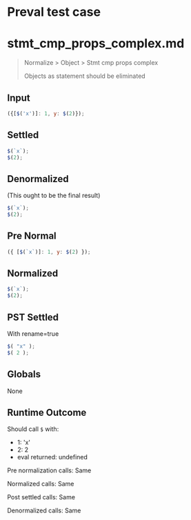 # Preval test case

# stmt_cmp_props_complex.md

> Normalize > Object > Stmt cmp props complex
>
> Objects as statement should be eliminated

## Input

`````js filename=intro
({[$('x')]: 1, y: $(2)});
`````

## Settled


`````js filename=intro
$(`x`);
$(2);
`````

## Denormalized
(This ought to be the final result)

`````js filename=intro
$(`x`);
$(2);
`````

## Pre Normal


`````js filename=intro
({ [$(`x`)]: 1, y: $(2) });
`````

## Normalized


`````js filename=intro
$(`x`);
$(2);
`````

## PST Settled
With rename=true

`````js filename=intro
$( "x" );
$( 2 );
`````

## Globals

None

## Runtime Outcome

Should call `$` with:
 - 1: 'x'
 - 2: 2
 - eval returned: undefined

Pre normalization calls: Same

Normalized calls: Same

Post settled calls: Same

Denormalized calls: Same
